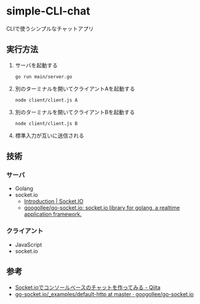 # simple-CLI-chat

CLIで使うシンプルなチャットアプリ

## 実行方法

1. サーバを起動する

   `go run main/server.go`

2. 別のターミナルを開いてクライアントAを起動する

   `node client/client.js A`

3. 別のターミナルを開いてクライアントBを起動する

   `node client/client.js B`

4. 標準入力が互いに送信される

## 技術

### サーバ

- Golang
- socket.io
  - [Introduction \| Socket\.IO](https://socket.io/docs/v4/index.html)
  - [googollee/go\-socket\.io: socket\.io library for golang, a realtime application framework\.](https://github.com/googollee/go-socket.io)

### クライアント

- JavaScript
- socket.io

## 参考

- [Socket\.ioでコンソールベースのチャットを作ってみる \- Qiita](https://qiita.com/takehilo/items/dd64d999058cb1dd2c79)
- [go\-socket\.io/\_examples/default\-http at master · googollee/go\-socket\.io](https://github.com/googollee/go-socket.io/tree/master/_examples/default-http)

